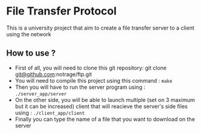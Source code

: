 # File Transfer Protocol
This is a university project that aim to create a file transfer server to a client using the network
## How to use ?
- First of all, you will need to clone this git repository: git clone git@github.com:notrage/ftp.git
- You will need to compile this project using this command : `make`
- Then you will have to run the server program using : `./server_app/server`
- On the other side, you will be able to launch multiple (set on 3 maximum but it can be increased) client that will reacieve the server's side files using : `./client_app/client`
- Finally you can type the name of a file that you want to download on the server